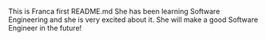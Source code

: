 This is Franca first README.md
She has been learning Software Engineering and she is very excited about it.
She will make a good Software Engineer in the future!
